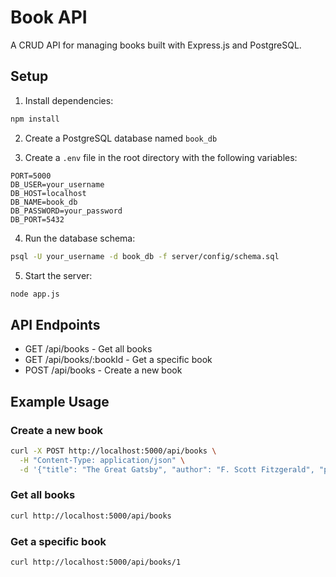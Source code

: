 # Book API

A CRUD API for managing books built with Express.js and PostgreSQL.

## Setup

1. Install dependencies:
```bash
npm install
```

2. Create a PostgreSQL database named `book_db`

3. Create a `.env` file in the root directory with the following variables:
```
PORT=5000
DB_USER=your_username
DB_HOST=localhost
DB_NAME=book_db
DB_PASSWORD=your_password
DB_PORT=5432
```

4. Run the database schema:
```bash
psql -U your_username -d book_db -f server/config/schema.sql
```

5. Start the server:
```bash
node app.js
```

## API Endpoints

- GET /api/books - Get all books
- GET /api/books/:bookId - Get a specific book
- POST /api/books - Create a new book

## Example Usage

### Create a new book
```bash
curl -X POST http://localhost:5000/api/books \
  -H "Content-Type: application/json" \
  -d '{"title": "The Great Gatsby", "author": "F. Scott Fitzgerald", "publishedYear": 1925}'
```

### Get all books
```bash
curl http://localhost:5000/api/books
```

### Get a specific book
```bash
curl http://localhost:5000/api/books/1
``` 